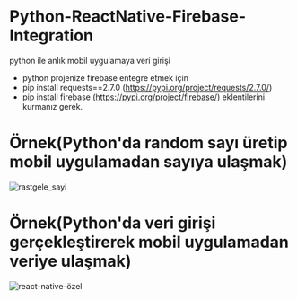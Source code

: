 # Python-ReactNative-Firebase-Integration
python ile anlık mobil uygulamaya veri girişi

- python projenize firebase entegre etmek için
-   pip install requests==2.7.0 (https://pypi.org/project/requests/2.7.0/)
-   pip install firebase (https://pypi.org/project/firebase/)  eklentilerini kurmanız gerek.

# Örnek(Python'da random sayı üretip mobil uygulamadan sayıya ulaşmak)


![rastgele_sayi](https://user-images.githubusercontent.com/34923740/71916144-563a4d80-318e-11ea-810d-52562373116a.gif)



# Örnek(Python'da veri girişi gerçekleştirerek mobil uygulamadan veriye ulaşmak)



![react-native-özel](https://user-images.githubusercontent.com/34923740/71916190-72d68580-318e-11ea-9cad-df65b8939df6.gif)

